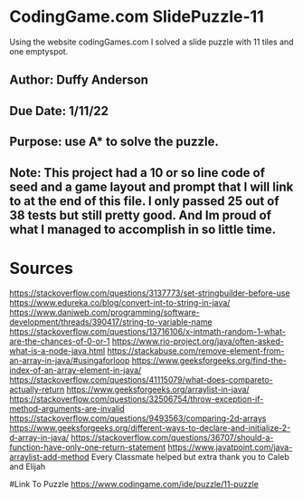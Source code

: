 # CodingGame.com SlidePuzzle-11
Using the website codingGames.com I solved a slide puzzle with 11 tiles and one emptyspot. 


## Author: Duffy Anderson
## Due Date: 1/11/22
## Purpose: use A* to solve the puzzle. 
## Note: This project had a 10 or so line code of seed and a game layout and prompt that I will link to at the end of this file. I only passed 25 out of 38 tests but still pretty good. And Im proud of what I managed to accomplish in so little time. 


# Sources
https://stackoverflow.com/questions/3137773/set-stringbuilder-before-use
https://www.edureka.co/blog/convert-int-to-string-in-java/
https://www.daniweb.com/programming/software-development/threads/390417/string-to-variable-name
https://stackoverflow.com/questions/13716106/x-intmath-random-1-what-are-the-chances-of-0-or-1
https://www.rio-project.org/java/often-asked-what-is-a-node-java.html
https://stackabuse.com/remove-element-from-an-array-in-java/#usingaforloop
https://www.geeksforgeeks.org/find-the-index-of-an-array-element-in-java/
https://stackoverflow.com/questions/41115079/what-does-compareto-actually-return
https://www.geeksforgeeks.org/arraylist-in-java/
https://stackoverflow.com/questions/32506754/throw-exception-if-method-arguments-are-invalid
https://stackoverflow.com/questions/9493563/comparing-2d-arrays
https://www.geeksforgeeks.org/different-ways-to-declare-and-initialize-2-d-array-in-java/
https://stackoverflow.com/questions/36707/should-a-function-have-only-one-return-statement
https://www.javatpoint.com/java-arraylist-add-method
Every Classmate helped but extra thank you to Caleb and Elijah

#Link To Puzzle
https://www.codingame.com/ide/puzzle/11-puzzle
